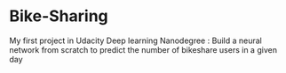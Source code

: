 # Bike-Sharing
My first project in Udacity Deep learning Nanodegree : Build a neural network from scratch to predict the number of bikeshare users in a given day
